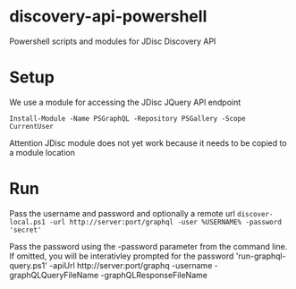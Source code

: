 # discovery-api-powershell
Powershell scripts and modules for JDisc Discovery API

# Setup
We use a module for accessing the JDisc JQuery API endpoint

`Install-Module -Name PSGraphQL -Repository PSGallery -Scope CurrentUser`

Attention JDisc module does not yet work because it needs to be copied to a module location

# Run

Pass the username and password and optionally a remote url
`discover-local.ps1 -url http://server:port/graphql -user %USERNAME% -password 'secret'`

Pass the password using the -password parameter from the command line. If omitted, you will be interativley prompted for the password
'run-graphql-query.ps1' -apiUrl http://server:port/graphq -username <user> -graphQLQueryFileName <QueryFileName> -graphQLResponseFileName <QueryResponseFileName> 
